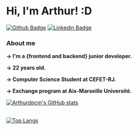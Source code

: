 # Hi, I'm Arthur! :D

[![Github Badge](https://img.shields.io/badge/-Github-000?style=flat-square&logo=Github&logoColor=white&link=https://github.com/arthurdpcm)](https://github.com/arthurdpcm)
[![Linkedin Badge](https://img.shields.io/badge/-LinkedIn-blue?style=flat-square&logo=Linkedin&logoColor=white&link=https://www.linkedin.com/in/arthurdpcm/)](https://www.linkedin.com/in/arthurdpcm/)

### About me
<p><b>-> I'm a {frontend and backend} junior developer.</b></p>
<p><b>-> 22 years old.</b></p>
<p><b>-> Computer Science Student at CEFET-RJ.</b></p>
<p><b>-> Exchange program at Aix-Marseille Université.</b></p>

[![Arthurdpcm's GitHub stats](https://github-readme-stats.vercel.app/api?username=arthurdpcm&count_private=truel&show_icons=true)](https://github.com/arthurdpcm/github-readme-stats)
</br>
</br>
<!---
[![Top Langs](https://github-readme-stats.vercel.app/api/top-langs/?username=arthurdpcm)](https://github.com/arthurdpcm/github-readme-stats)

-->

[![Top Langs](https://github-readme-stats.vercel.app/api/top-langs/?username=arthurdpcm&hide=css)](https://github.com/arthurdpcm/github-readme-stats)
